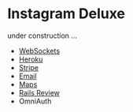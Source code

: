 Instagram Deluxe
=========

under construction ...

* [WebSockets](https://github.com/makersacademy/Walkthroughs/blob/master/websockets.md)
* [Heroku](https://github.com/makersacademy/Walkthroughs/blob/master/heroku.md)
* [Stripe](https://github.com/makersacademy/Walkthroughs/blob/master/stripe.md)
* [Email](https://github.com/makersacademy/Walkthroughs/blob/master/email.md)
* [Maps](https://github.com/makersacademy/Walkthroughs/blob/master/gmaps.md)
* [Rails Review](https://github.com/makersacademy/Walkthroughs/blob/master/rails_create_update.md)
* OmniAuth
